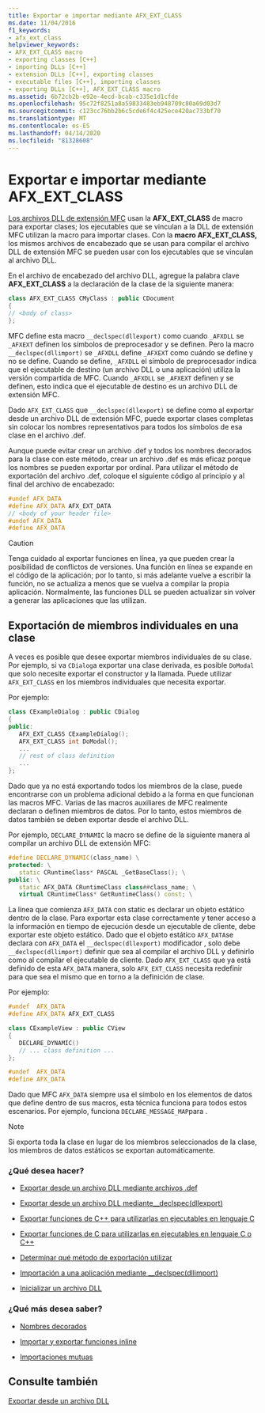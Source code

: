```yaml
---
title: Exportar e importar mediante AFX_EXT_CLASS
ms.date: 11/04/2016
f1_keywords:
- afx_ext_class
helpviewer_keywords:
- AFX_EXT_CLASS macro
- exporting classes [C++]
- importing DLLs [C++]
- extension DLLs [C++], exporting classes
- executable files [C++], importing classes
- exporting DLLs [C++], AFX_EXT_CLASS macro
ms.assetid: 6b72cb2b-e92e-4ecd-bcab-c335e1d1cfde
ms.openlocfilehash: 95c72f8251a8a59833483eb948709c80a69d03d7
ms.sourcegitcommit: c123cc76bb2b6c5cde6f4c425ece420ac733bf70
ms.translationtype: MT
ms.contentlocale: es-ES
ms.lasthandoff: 04/14/2020
ms.locfileid: "81328608"
---
```

# <a name="exporting-and-importing-using-afx_ext_class"></a>Exportar e importar mediante AFX_EXT_CLASS

[Los archivos DLL de extensión MFC](extension-dlls-overview.md) usan la **AFX_EXT_CLASS** de macro para exportar clases; los ejecutables que se vinculan a la DLL de extensión MFC utilizan la macro para importar clases. Con la **macro AFX_EXT_CLASS,** los mismos archivos de encabezado que se usan para compilar el archivo DLL de extensión MFC se pueden usar con los ejecutables que se vinculan al archivo DLL.

En el archivo de encabezado del archivo DLL, agregue la palabra clave **AFX_EXT_CLASS** a la declaración de la clase de la siguiente manera:

```cpp
class AFX_EXT_CLASS CMyClass : public CDocument
{
// <body of class>
};
```

MFC define esta macro `__declspec(dllexport)` como cuando `_AFXDLL` se `_AFXEXT` definen los símbolos de preprocesador y se definen. Pero la macro `__declspec(dllimport)` se `_AFXDLL` define `_AFXEXT` como cuándo se define y no se define. Cuando se define, `_AFXDLL` el símbolo de preprocesador indica que el ejecutable de destino (un archivo DLL o una aplicación) utiliza la versión compartida de MFC. Cuando `_AFXDLL` se `_AFXEXT` definen y se definen, esto indica que el ejecutable de destino es un archivo DLL de extensión MFC.

Dado `AFX_EXT_CLASS` que `__declspec(dllexport)` se define como al exportar desde un archivo DLL de extensión MFC, puede exportar clases completas sin colocar los nombres representativos para todos los símbolos de esa clase en el archivo .def.

Aunque puede evitar crear un archivo .def y todos los nombres decorados para la clase con este método, crear un archivo .def es más eficaz porque los nombres se pueden exportar por ordinal. Para utilizar el método de exportación del archivo .def, coloque el siguiente código al principio y al final del archivo de encabezado:

```cpp
#undef AFX_DATA
#define AFX_DATA AFX_EXT_DATA
// <body of your header file>
#undef AFX_DATA
#define AFX_DATA
```

> [!CAUTION]
> Tenga cuidado al exportar funciones en línea, ya que pueden crear la posibilidad de conflictos de versiones. Una función en línea se expande en el código de la aplicación; por lo tanto, si más adelante vuelve a escribir la función, no se actualiza a menos que se vuelva a compilar la propia aplicación. Normalmente, las funciones DLL se pueden actualizar sin volver a generar las aplicaciones que las utilizan.

## <a name="exporting-individual-members-in-a-class"></a>Exportación de miembros individuales en una clase

A veces es posible que desee exportar miembros individuales de su clase. Por ejemplo, si va `CDialog`a exportar una clase derivada, es posible `DoModal` que solo necesite exportar el constructor y la llamada. Puede utilizar `AFX_EXT_CLASS` en los miembros individuales que necesita exportar.

Por ejemplo:

```cpp
class CExampleDialog : public CDialog
{
public:
   AFX_EXT_CLASS CExampleDialog();
   AFX_EXT_CLASS int DoModal();
   ...
   // rest of class definition
   ...
};
```

Dado que ya no está exportando todos los miembros de la clase, puede encontrarse con un problema adicional debido a la forma en que funcionan las macros MFC. Varias de las macros auxiliares de MFC realmente declaran o definen miembros de datos. Por lo tanto, estos miembros de datos también se deben exportar desde el archivo DLL.

Por ejemplo, `DECLARE_DYNAMIC` la macro se define de la siguiente manera al compilar un archivo DLL de extensión MFC:

```cpp
#define DECLARE_DYNAMIC(class_name) \
protected: \
   static CRuntimeClass* PASCAL _GetBaseClass(); \
public: \
   static AFX_DATA CRuntimeClass class##class_name; \
   virtual CRuntimeClass* GetRuntimeClass() const; \
```

La línea que comienza `AFX_DATA` con static es declarar un objeto estático dentro de la clase. Para exportar esta clase correctamente y tener acceso a la información en tiempo de ejecución desde un ejecutable de cliente, debe exportar este objeto estático. Dado que el objeto estático `AFX_DATA`se declara con `AFX_DATA` el `__declspec(dllexport)` modificador , solo debe `__declspec(dllimport)` definir que sea al compilar el archivo DLL y definirlo como al compilar el ejecutable de cliente. Dado `AFX_EXT_CLASS` que ya está definido de esta `AFX_DATA` manera, solo `AFX_EXT_CLASS` necesita redefinir para que sea el mismo que en torno a la definición de clase.

Por ejemplo:

```cpp
#undef  AFX_DATA
#define AFX_DATA AFX_EXT_CLASS

class CExampleView : public CView
{
   DECLARE_DYNAMIC()
   // ... class definition ...
};

#undef  AFX_DATA
#define AFX_DATA
```

Dado que MFC `AFX_DATA` siempre usa el símbolo en los elementos de datos que define dentro de sus macros, esta técnica funciona para todos estos escenarios. Por ejemplo, funciona `DECLARE_MESSAGE_MAP`para .

> [!NOTE]
> Si exporta toda la clase en lugar de los miembros seleccionados de la clase, los miembros de datos estáticos se exportan automáticamente.

### <a name="what-do-you-want-to-do"></a>¿Qué desea hacer?

- [Exportar desde un archivo DLL mediante archivos .def](exporting-from-a-dll-using-def-files.md)

- [Exportar desde un archivo DLL mediante__declspec(dllexport)](exporting-from-a-dll-using-declspec-dllexport.md)

- [Exportar funciones de C++ para utilizarlas en ejecutables en lenguaje C](exporting-cpp-functions-for-use-in-c-language-executables.md)

- [Exportar funciones de C para utilizarlas en ejecutables en lenguaje C o C++](exporting-c-functions-for-use-in-c-or-cpp-language-executables.md)

- [Determinar qué método de exportación utilizar](determining-which-exporting-method-to-use.md)

- [Importación a una aplicación mediante __declspec(dllimport)](importing-into-an-application-using-declspec-dllimport.md)

- [Inicializar un archivo DLL](run-time-library-behavior.md#initializing-a-dll)

### <a name="what-do-you-want-to-know-more-about"></a>¿Qué más desea saber?

- [Nombres decorados](reference/decorated-names.md)

- [Importar y exportar funciones inline](importing-and-exporting-inline-functions.md)

- [Importaciones mutuas](mutual-imports.md)

## <a name="see-also"></a>Consulte también

[Exportar desde un archivo DLL](exporting-from-a-dll.md)
